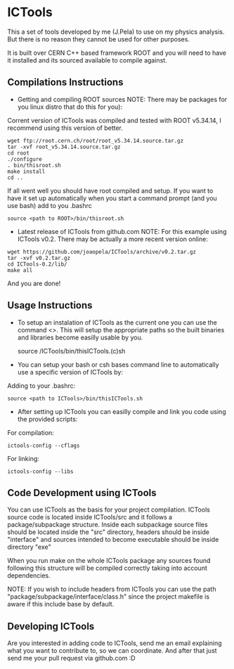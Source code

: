# ICTools #

This a set of tools developed by me (J.Pela) to use on my physics analysis. But there is no reason they cannot be used for other purposes.

It is built over CERN C++ based framework ROOT and you will need to have it installed and its sourced available to compile against.

## Compilations Instructions ##

* Getting and compiling ROOT sources 
NOTE: There may be packages for you linux distro that do this for you):

Corrent version of ICTools was compiled and tested with ROOT v5.34.14, I recommend using this version of better.

```
wget ftp://root.cern.ch/root/root_v5.34.14.source.tar.gz
tar -xvf root_v5.34.14.source.tar.gz
cd root
./configure
. bin/thisroot.sh
make install
cd ..
```

If all went well you should have root compiled and setup. If you want to have it set up automatically when you start a command prompt (and you use bash) add to you .bashrc

```
source <path to ROOT>/bin/thisroot.sh
```

* Latest release of ICTools from github.com
NOTE: For this example using ICTools v0.2. There may be actually a more recent version online:

```
wget https://github.com/joaopela/ICTools/archive/v0.2.tar.gz
tar -xvf v0.2.tar.gz
cd ICTools-0.2/lib/
make all
```

And you are done!

## Usage Instructions ##

* To setup an instalation of ICTools as the current one you can use the command <>. This will setup the appropriate paths so the built binaries and libraries become easilly usable by you.

    source <path to ICTools>/ICTools/bin/thisICTools.(c)sh

* You can setup your bash or csh bases command line to automatically use a specific version of ICTools by:

Adding to your .bashrc:

```
source <path to ICTools>/bin/thisICTools.sh
```

* After setting up ICTools you can easilly compile and link you code using the provided scripts:

For compilation:

```
ictools-config --cflags
```

For linking:

```
ictools-config --libs
```

## Code Development using ICTools ##

You can use ICTools as the basis for your project compilation. ICTools source code is located inside ICTools/src and it follows a package/subpackage structure. Inside each subpackage source files should be located inside the "src" directory, headers should be inside "interface" and sources intended to become executable should be inside directory "exe"

When you run make on the whole ICTools package any sources found following this structure will be compiled correctly taking into account dependencies.

NOTE: If you wish to include headers from ICTools you can use the path "package/subpackage/interface/class.h" since the project makefile is aware if this include base by default. 

## Developing ICTools ##

Are you interested in adding code to ICTools, send me an email explaining what you want to contribute to, so we can coordinate. And after that just send me your pull request via github.com :D
